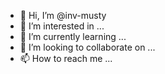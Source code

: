 - 👋 Hi, I’m @inv-musty
- 👀 I’m interested in ...
- 🌱 I’m currently learning ...
- 💞️ I’m looking to collaborate on ...
- 📫 How to reach me ...

<!---
inv-musty/inv-musty is a ✨ special ✨ repository because its `README.md` (this file) appears on your GitHub profile.
You can click the Preview link to take a look at your changes.
--->
